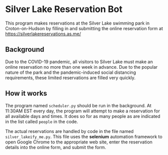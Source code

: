 # Silver Lake Reservation Bot

This program makes reservations at the Silver Lake swimming park in Croton-on-Hudson by filling in and submitting the online reservation form at https://silverlakereservations.as.me/

## Background

Due to the COVID-19 pandemic, all visitors to Silver Lake must make an online reservation no more than one week in advance. Due to the popular nature of the park and the pandemic-induced social distancing requirements, these limited reservations are filled very quickly.

## How it works

The program named `scheduler.py` should be run in the background. At 11:30AM EST every day, the program will attempt to make a reservation for all available days and times. It does so for as many people as are indicated in the list called `people` in the code.

The actual reservations are handled by code in the file named `silver_lakeify_me.py`. This file uses the **selenium** automation framework to open Google Chrome to the appropriate web site, enter the reservation details into the online form, and submit the form.
